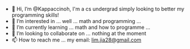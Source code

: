 - 👋 Hi, I’m @Kappaccinoh, I'm a cs undergrad simply looking to better my programming skills!
- 👀 I’m interested in ... well ... math and programming ...
- 🌱 I’m currently learning ... math and how to programme ...
- 💞️ I’m looking to collaborate on ... nothing at the moment
- 📫 How to reach me ... my email: lim.jia28@gmail.com

<!---
Kappaccinoh/Kappaccinoh is a ✨ special ✨ repository because its `README.md` (this file) appears on your GitHub profile.
You can click the Preview link to take a look at your changes.
--->
